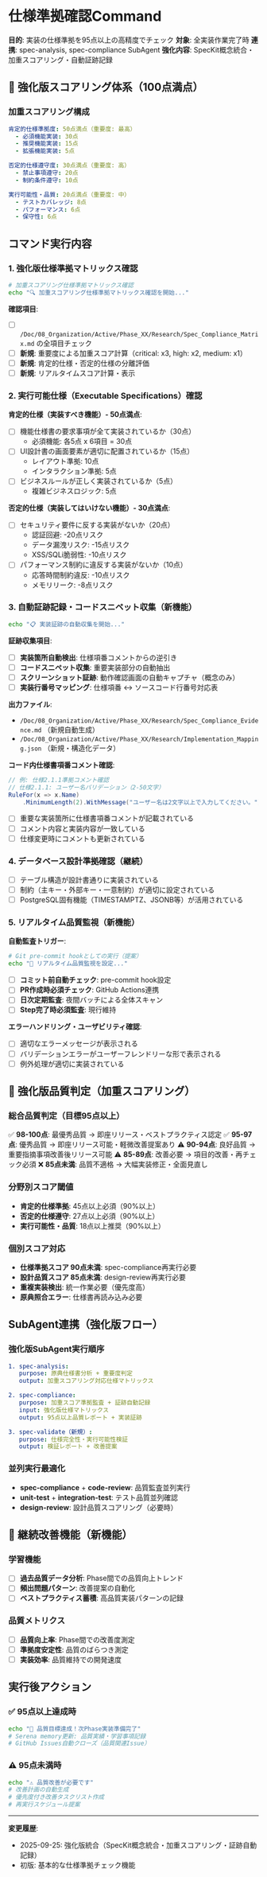 # 仕様準拠確認Command

**目的**: 実装の仕様準拠を95点以上の高精度でチェック
**対象**: 全実装作業完了時
**連携**: spec-analysis, spec-compliance SubAgent
**強化内容**: SpecKit概念統合・加重スコアリング・自動証跡記録

## 🎯 強化版スコアリング体系（100点満点）

### 加重スコアリング構成
```yaml
肯定的仕様準拠度: 50点満点（重要度: 最高）
  - 必須機能実装: 30点
  - 推奨機能実装: 15点
  - 拡張機能実装: 5点

否定的仕様遵守度: 30点満点（重要度: 高）
  - 禁止事項遵守: 20点
  - 制約条件遵守: 10点

実行可能性・品質: 20点満点（重要度: 中）
  - テストカバレッジ: 8点
  - パフォーマンス: 6点
  - 保守性: 6点
```

## コマンド実行内容

### 1. 強化版仕様準拠マトリックス確認
```bash
# 加重スコアリング仕様準拠マトリックス確認
echo "🔍 加重スコアリング仕様準拠マトリックス確認を開始..."
```

**確認項目**:
- [ ] `/Doc/08_Organization/Active/Phase_XX/Research/Spec_Compliance_Matrix.md` の全項目チェック
- [ ] **新規**: 重要度による加重スコア計算（critical: x3, high: x2, medium: x1）
- [ ] **新規**: 肯定的仕様・否定的仕様の分離評価
- [ ] **新規**: リアルタイムスコア計算・表示

### 2. 実行可能仕様（Executable Specifications）確認

**肯定的仕様（実装すべき機能）- 50点満点**:
- [ ] 機能仕様書の要求事項が全て実装されているか（30点）
  - 必須機能: 各5点 x 6項目 = 30点
- [ ] UI設計書の画面要素が適切に配置されているか（15点）
  - レイアウト準拠: 10点
  - インタラクション準拠: 5点
- [ ] ビジネスルールが正しく実装されているか（5点）
  - 複雑ビジネスロジック: 5点

**否定的仕様（実装してはいけない機能）- 30点満点**:
- [ ] セキュリティ要件に反する実装がないか（20点）
  - 認証回避: -20点リスク
  - データ漏洩リスク: -15点リスク
  - XSS/SQLi脆弱性: -10点リスク
- [ ] パフォーマンス制約に違反する実装がないか（10点）
  - 応答時間制約違反: -10点リスク
  - メモリリーク: -8点リスク

### 3. 自動証跡記録・コードスニペット収集（新機能）

```bash
echo "📋 実装証跡の自動収集を開始..."
```

**証跡収集項目**:
- [ ] **実装箇所自動検出**: 仕様項番コメントからの逆引き
- [ ] **コードスニペット収集**: 重要実装部分の自動抽出
- [ ] **スクリーンショット証跡**: 動作確認画面の自動キャプチャ（概念のみ）
- [ ] **実装行番号マッピング**: 仕様項番 ↔ ソースコード行番号対応表

**出力ファイル**:
- `/Doc/08_Organization/Active/Phase_XX/Research/Spec_Compliance_Evidence.md` （新規自動生成）
- `/Doc/08_Organization/Active/Phase_XX/Research/Implementation_Mapping.json` （新規・構造化データ）

**コード内仕様書項番コメント確認**:
```csharp
// 例: 仕様2.1.1準拠コメント確認
// 仕様2.1.1: ユーザー名バリデーション（2-50文字）
RuleFor(x => x.Name)
    .MinimumLength(2).WithMessage("ユーザー名は2文字以上で入力してください。");
```

- [ ] 重要な実装箇所に仕様書項番コメントが記載されている
- [ ] コメント内容と実装内容が一致している
- [ ] 仕様変更時にコメントも更新されている

### 4. データベース設計準拠確認（継続）
- [ ] テーブル構造が設計書通りに実装されている
- [ ] 制約（主キー・外部キー・一意制約）が適切に設定されている
- [ ] PostgreSQL固有機能（TIMESTAMPTZ、JSONB等）が活用されている

### 5. リアルタイム品質監視（新機能）

**自動監査トリガー**:
```bash
# Git pre-commit hookとしての実行（提案）
echo "🔄 リアルタイム品質監視を設定..."
```
- [ ] **コミット前自動チェック**: pre-commit hook設定
- [ ] **PR作成時必須チェック**: GitHub Actions連携
- [ ] **日次定期監査**: 夜間バッチによる全体スキャン
- [ ] **Step完了時必須監査**: 現行維持

**エラーハンドリング・ユーザビリティ確認**:
- [ ] 適切なエラーメッセージが表示される
- [ ] バリデーションエラーがユーザーフレンドリーな形で表示される
- [ ] 例外処理が適切に実装されている

## 🎯 強化版品質判定（加重スコアリング）

### 総合品質判定（目標95点以上）
✅ **98-100点**: 最優秀品質 → 即座リリース・ベストプラクティス認定
✅ **95-97点**: 優秀品質 → 即座リリース可能・軽微改善提案あり
⚠️ **90-94点**: 良好品質 → 重要指摘事項改善後リリース可能
⚠️ **85-89点**: 改善必要 → 項目的改善・再チェック必須
❌ **85点未満**: 品質不適格 → 大幅実装修正・全面見直し

### 分野別スコア閾値
- **肯定的仕様準拠**: 45点以上必須（90%以上）
- **否定的仕様遵守**: 27点以上必須（90%以上）
- **実行可能性・品質**: 18点以上推奨（90%以上）

### 個別スコア対応
- **仕様準拠スコア 90点未満**: spec-compliance再実行必要
- **設計品質スコア 85点未満**: design-review再実行必要
- **重複実装検出**: 統一作業必要（優先度高）
- **原典照合エラー**: 仕様書再読み込み必要

## SubAgent連携（強化版フロー）

### 強化版SubAgent実行順序
```yaml
1. spec-analysis:
   purpose: 原典仕様書分析 + 重要度判定
   output: 加重スコアリング対応仕様マトリックス

2. spec-compliance:
   purpose: 加重スコア準拠監査 + 証跡自動記録
   input: 強化版仕様マトリックス
   output: 95点以上品質レポート + 実装証跡

3. spec-validate（新規）:
   purpose: 仕様完全性・実行可能性検証
   output: 検証レポート + 改善提案
```

### 並列実行最適化
- **spec-compliance** + **code-review**: 品質監査並列実行
- **unit-test** + **integration-test**: テスト品質並列確認
- **design-review**: 設計品質スコアリング（必要時）

## 🔄 継続改善機能（新機能）

### 学習機能
- [ ] **過去品質データ分析**: Phase間での品質向上トレンド
- [ ] **頻出問題パターン**: 改善提案の自動化
- [ ] **ベストプラクティス蓄積**: 高品質実装パターンの記録

### 品質メトリクス
- [ ] **品質向上率**: Phase間での改善度測定
- [ ] **準拠度安定性**: 品質のばらつき測定
- [ ] **実装効率**: 品質維持での開発速度

## 実行後アクション

### ✅ 95点以上達成時
```bash
echo "🎉 品質目標達成！次Phase実装準備完了"
# Serena memory更新: 品質実績・学習事項記録
# GitHub Issues自動クローズ（品質関連Issue）
```

### ⚠️ 95点未満時
```bash
echo "⚠️ 品質改善が必要です"
# 改善計画の自動生成
# 優先度付き改善タスクリスト作成
# 再実行スケジュール提案
```

---

**変更履歴**:
- 2025-09-25: 強化版統合（SpecKit概念統合・加重スコアリング・証跡自動記録）
- 初版: 基本的な仕様準拠チェック機能